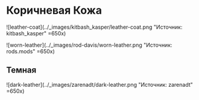 # Коричневая Кожа

![leather-coat](../_images/kitbash_kasper/leather-coat.png "Источник: kitbash_kasper" =650x)

![worn-leather](../_images/rod-davis/worn-leather.png "Источник: rods.mods" =650x)

## Темная

![dark-leather](../_images/zarenadt/dark-leather.png "Источник: zarenadt" =650x)
